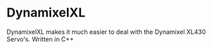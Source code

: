 # DynamixelXL
DynamixelXL makes it much easier to deal with the Dynamixel XL430 Servo's. Written in C++
